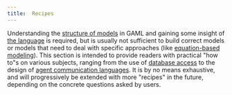 ```yaml
---
title:  Recipes
---
```





Understanding the [structure of models](ModelOrganization) in GAML and gaining some insight of [the language](GamlReference) is required, but is usually not sufficient to build correct models or models that need to deal with specific approaches (like [equation-based modeling](Equations)). This section is intended to provide readers with practical "how to"s on various subjects, ranging from the use of [database access](UsingDatabase) to the design of [agent communication languages](UsingFIPAACL). It is by no means exhaustive, and will progressively be extended with more "recipes" in the future, depending on the concrete questions asked by users.
